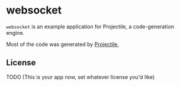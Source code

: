 # websocket

`websocket` is an example application for Projectile, a code-generation engine.

Most of the code was generated by [Projectile](https://kyleu.com/projectile), 


## License

TODO (This is your app now, set whatever license you'd like)
